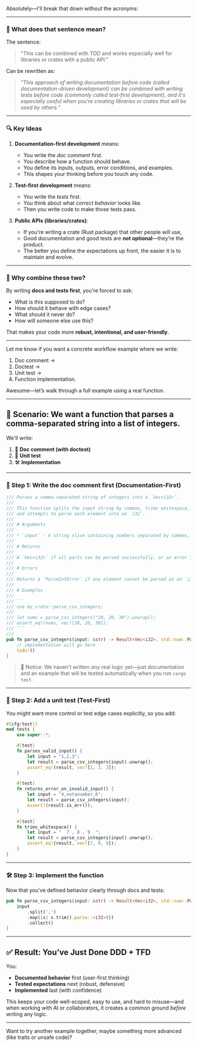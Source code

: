 Absolutely—I'll break that down without the acronyms:

---

### 🧪 What does that sentence mean?

The sentence:

> "This can be combined with TDD and works especially well for libraries or crates with a public API."

Can be rewritten as:

> *"This approach of writing documentation before code (called documentation-driven development) can be combined with writing tests before code (commonly called test-first development), and it's especially useful when you're creating libraries or crates that will be used by others."*

---

### 🔍 Key Ideas

1. **Documentation-first development** means:
   - You write the *doc comment* first.
   - You describe how a function should behave.
   - You define its inputs, outputs, error conditions, and examples.
   - This shapes your thinking before you touch any code.

2. **Test-first development** means:
   - You write the *tests* first.
   - You think about what *correct behavior* looks like.
   - Then you write code to make those tests pass.

3. **Public APIs (libraries/crates)**:
   - If you're writing a crate (Rust package) that other people will use,
   - Good documentation and good tests are **not optional**—they're the product.
   - The better you define the expectations up front, the easier it is to maintain and evolve.

---

### 🧠 Why combine these two?

By writing **docs and tests first**, you're forced to ask:
- What is this supposed to do?
- How should it behave with edge cases?
- What should it never do?
- How will someone else use this?

That makes your code more **robust, intentional, and user-friendly**.

---

Let me know if you want a concrete workflow example where we write:
1. Doc comment →
2. Doctest →
3. Unit test →
4. Function implementation.

Awesome—let’s walk through a full example using a real function.

---

## 🧰 Scenario: We want a function that parses a comma-separated string into a list of integers.

We'll write:

1. 📘 **Doc comment (with doctest)**
2. 🧪 **Unit test**
3. 🛠️ **Implementation**

---

### 📘 Step 1: Write the doc comment first (Documentation-First)

```rust
/// Parses a comma-separated string of integers into a `Vec<i32>`.
///
/// This function splits the input string by commas, trims whitespace,
/// and attempts to parse each element into an `i32`.
///
/// # Arguments
///
/// * `input` - A string slice containing numbers separated by commas, e.g. `"1, 2, 3"`
///
/// # Returns
///
/// A `Vec<i32>` if all parts can be parsed successfully, or an error if any part fails.
///
/// # Errors
///
/// Returns a `ParseIntError` if any element cannot be parsed as an `i32`.
///
/// # Examples
///
/// ```
/// use my_crate::parse_csv_integers;
///
/// let nums = parse_csv_integers("10, 20, 30").unwrap();
/// assert_eq!(nums, vec![10, 20, 30]);
/// ```
///
pub fn parse_csv_integers(input: &str) -> Result<Vec<i32>, std::num::ParseIntError> {
    // implementation will go here
    todo!()
}
```

> 🚀 Notice: We haven't written *any* real logic yet—just documentation and an example that will be tested automatically when you run `cargo test`.

---

### 🧪 Step 2: Add a unit test (Test-First)

You might want more control or test edge cases explicitly, so you add:

```rust
#[cfg(test)]
mod tests {
    use super::*;

    #[test]
    fn parses_valid_input() {
        let input = "1,2,3";
        let result = parse_csv_integers(input).unwrap();
        assert_eq!(result, vec![1, 2, 3]);
    }

    #[test]
    fn returns_error_on_invalid_input() {
        let input = "4,notanumber,6";
        let result = parse_csv_integers(input);
        assert!(result.is_err());
    }

    #[test]
    fn trims_whitespace() {
        let input = "  7 , 8 , 9  ";
        let result = parse_csv_integers(input).unwrap();
        assert_eq!(result, vec![7, 8, 9]);
    }
}
```

---

### 🛠️ Step 3: Implement the function

Now that you've defined behavior clearly through docs and tests:

```rust
pub fn parse_csv_integers(input: &str) -> Result<Vec<i32>, std::num::ParseIntError> {
    input
        .split(',')
        .map(|s| s.trim().parse::<i32>())
        .collect()
}
```

---

## ✅ Result: You’ve Just Done DDD + TFD

You:
- **Documented behavior** first (user-first thinking)
- **Tested expectations** next (robust, defensive)
- **Implemented** last (with confidence)

This keeps your code well-scoped, easy to use, and hard to misuse—and when working with AI or collaborators, it creates a common ground *before* writing any logic.

---

Want to try another example together, maybe something more advanced (like traits or unsafe code)?